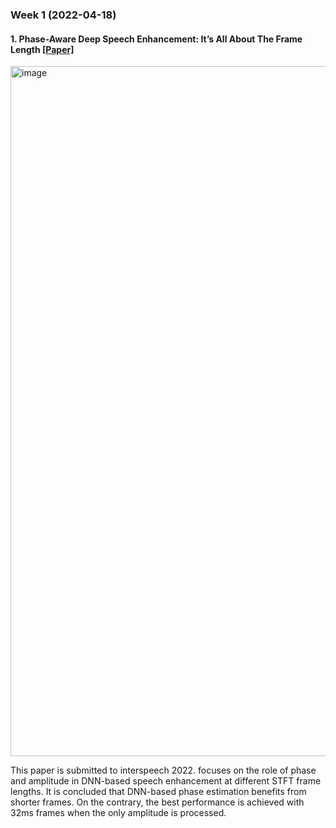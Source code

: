 ### Week 1 (2022-04-18)

#### 1. Phase-Aware Deep Speech Enhancement: It’s All About The Frame Length [[Paper]](https://arxiv.org/pdf/2203.16222.pdf)
<img width="1104" alt="image" src="https://user-images.githubusercontent.com/33806018/163842717-4f098d82-8d8c-4179-b7bb-880db829aded.png">

This paper is submitted to interspeech 2022. focuses on the role of phase and amplitude in DNN-based speech enhancement at different STFT frame lengths. It is concluded that DNN-based phase estimation benefits from shorter frames. On the contrary, the best performance is achieved with 32ms frames when the only amplitude is processed.
